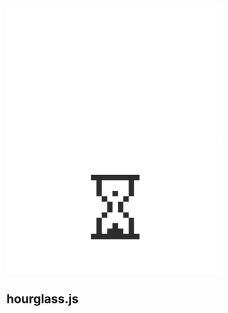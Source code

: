 ![hourglass.js logo](https://raw.githubusercontent.com/caiogondim/hourglass.js/master/media/banner-dark-mode.svg#gh-dark-mode-only)
![hourglass.js logo](https://raw.githubusercontent.com/caiogondim/hourglass.js/master/media/banner-light-mode.svg#gh-light-mode-only)

# hourglass.js